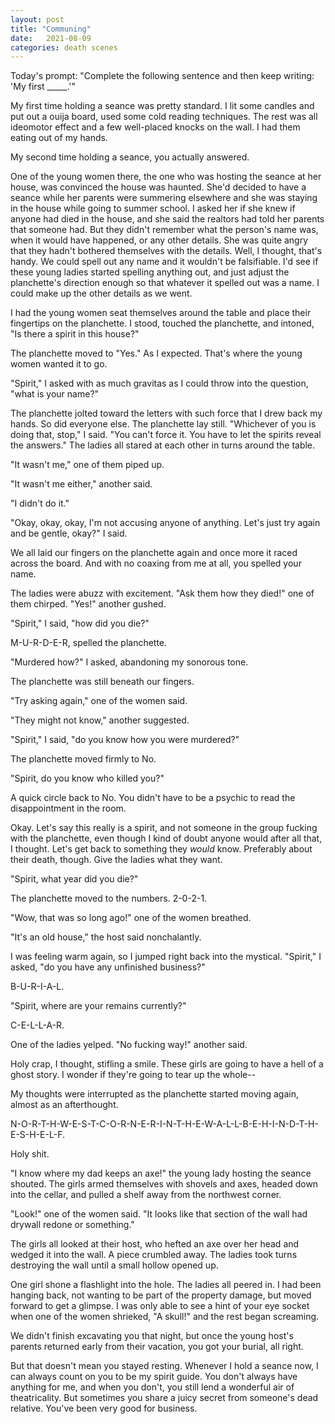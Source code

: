 ```yaml
---
layout: post
title: "Communing"
date:   2021-08-09
categories: death scenes
---
```

Today's prompt: "Complete the following sentence and then keep writing: 'My first _____.'"

My first time holding a seance was pretty standard. I lit some candles and put out a ouija board, used some cold reading techniques. The rest was all ideomotor effect and a few well-placed knocks on the wall. I had them eating out of my hands. 

My second time holding a seance, you actually answered. 

One of the young women there, the one who was hosting the seance at her house, was convinced the house was haunted. She'd decided to have a seance while her parents were summering elsewhere and she was staying in the house while going to summer school. I asked her if she knew if anyone had died in the house, and she said the realtors had told her parents that someone had. But they didn't remember what the person's name was, when it would have happened, or any other details. She was quite angry that they hadn't bothered themselves with the details. Well, I thought, that's handy. We could spell out any name and it wouldn't be falsifiable. I'd see if these young ladies started spelling anything out, and just adjust the planchette's direction enough so that whatever it spelled out was a name. I could make up the other details as we went.

I had the young women seat themselves around the table and place their fingertips on the planchette. I stood, touched the planchette, and intoned, "Is there a spirit in this house?"

The planchette moved to "Yes." As I expected. That's where the young women wanted it to go.

"Spirit," I asked with as much gravitas as I could throw into the question, "what is your name?"

The planchette jolted toward the letters with such force that I drew back my hands. So did everyone else. The planchette lay still. "Whichever of you is doing that, stop," I said. "You can't force it. You have to let the spirits reveal the answers." The ladies all stared at each other in turns around the table.

"It wasn't me," one of them piped up.

"It wasn't me either," another said.

"I didn't do it."

"Okay, okay, okay, I'm not accusing anyone of anything. Let's just try again and be gentle, okay?" I said.

We all laid our fingers on the planchette again and once more it raced across the board. And with no coaxing from me at all, you spelled your name. 

The ladies were abuzz with excitement. "Ask them how they died!" one of them chirped. "Yes!" another gushed.

"Spirit," I said, "how did you die?"

M-U-R-D-E-R, spelled the planchette.

"Murdered how?" I asked, abandoning my sonorous tone.

The planchette was still beneath our fingers.

"Try asking again," one of the women said.

"They might not know," another suggested.

"Spirit," I said, "do you know how you were murdered?"

The planchette moved firmly to No.

"Spirit, do you know who killed you?"

A quick circle back to No. You didn't have to be a psychic to read the disappointment in the room.

Okay. Let's say this really is a spirit, and not someone in the group fucking with the planchette, even though I kind of doubt anyone would after all that, I thought. Let's get back to something they _would_ know. Preferably about their death, though. Give the ladies what they want.

"Spirit, what year did you die?"

The planchette moved to the numbers. 2-0-2-1.

"Wow, that was so long ago!" one of the women breathed.

"It's an old house," the host said nonchalantly.

I was feeling warm again, so I jumped right back into the mystical. "Spirit," I asked, "do you have any unfinished business?"

B-U-R-I-A-L.

"Spirit, where are your remains currently?"

C-E-L-L-A-R. 

One of the ladies yelped. "No fucking way!" another said.

Holy crap, I thought, stifling a smile. These girls are going to have a hell of a ghost story. I wonder if they're going to tear up the whole--

My thoughts were interrupted as the planchette started moving again, almost as an afterthought.

N-O-R-T-H-W-E-S-T-C-O-R-N-E-R-I-N-T-H-E-W-A-L-L-B-E-H-I-N-D-T-H-E-S-H-E-L-F.

Holy shit.

"I know where my dad keeps an axe!" the young lady hosting the seance shouted. The girls armed themselves with shovels and axes, headed down into the cellar, and pulled a shelf away from the northwest corner. 

"Look!" one of the women said. "It looks like that section of the wall had drywall redone or something."

The girls all looked at their host, who hefted an axe over her head and wedged it into the wall. A piece crumbled away. The ladies took turns destroying the wall until a small hollow opened up. 

One girl shone a flashlight into the hole. The ladies all peered in. I had been hanging back, not wanting to be part of the property damage, but moved forward to get a glimpse. I was only able to see a hint of your eye socket when one of the women shrieked, "A skull!" and the rest began screaming. 

We didn't finish excavating you that night, but once the young host's parents returned early from their vacation, you got your burial, all right.

But that doesn't mean you stayed resting. Whenever I hold a seance now, I can always count on you to be my spirit guide. You don't always have anything for me, and when you don't, you still lend a wonderful air of theatricality. But sometimes you share a juicy secret from someone's dead relative. You've been very good for business.
